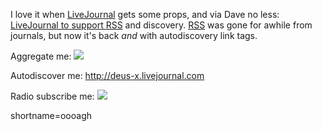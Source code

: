 <p>I love it when <a href="http://www.decafbad.com/twiki/bin/view/Main/LiveJournal">LiveJournal</a> gets some props, and via Dave no less:  <a href="http://scriptingnews.userland.com/liveJournalRssDiscovery">LiveJournal to support <a href="http://www.decafbad.com/twiki/bin/view/Main/RSS">RSS</a> and discovery.</a>  <a href="http://www.decafbad.com/twiki/bin/view/Main/RSS">RSS</a> was gone for awhile from journals, but now it's back <i>and</i> with autodiscovery link tags.</p>
<p>Aggregate me: <a href="http://deus-x.livejournal.com/rss"><img src="http://www.decafbad.com/images/xml.gif"></a></p>
<p>Autodiscover me: <a href="http://deus-x.livejournal.com">http://deus-x.livejournal.com</a></p>
<p>Radio subscribe me: <a href="http://127.0.0.1:5335/system/pages/subscriptions?url=http%3A%2F%2Fdeus-x.livejournal.com%2Frss"><img src="http://www.decafbad.com/images/xmlCoffeeCup.gif"></a><br />
</p>
<!--more-->
shortname=oooagh
